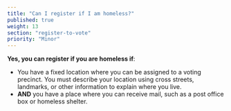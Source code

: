 ```yaml
---
title: "Can I register if I am homeless?"
published: true
weight: 13
section: "register-to-vote"
priority: "Minor"
---
```

**Yes, you can register if you are homeless if**:  
- You have a fixed location where you can be assigned to a voting precinct. You must describe your location using cross streets, landmarks, or other information to explain where you live.  
- **AND** you have a place where you can receive mail, such as a post office box or homeless shelter.
